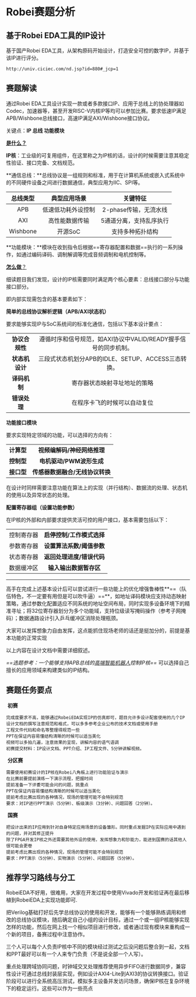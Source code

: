 # Robei赛题分析

## **基于Robei EDA工具的IP设计**

基于国产Robei EDA工具，从架构原码开始设计，打造安全可控的数字IP，并基于该IP进行评分。

~~~
http://univ.ciciec.com/nd.jsp?id=880#_jcp=1
~~~

[赛题链接]: http://univ.ciciec.com/nd.jsp?id=880#_jcp=1	"Robei杯"

## 赛题解读

通过Robei EDA工具设计实现一款或者多款接口IP、应用于总线上的协处理器如Codec，加速器等，甚至开发RISC-V内核IP等均可以参加比赛。要求低速IP满足APB/Wishbone总线接口，高速IP满足AXI/Wishbone接口协议。

关键点：**IP	总线	功能模块**

<u>**是什么？**</u>

**IP核**：工业级的可复用组件，在这里称之为IP核的话，设计的时候需要注意其稳定性验证、接口完备、文档规范。

**通信总线：**总线协议是一组规则和标准，用于在计算机系统或嵌入式系统中的不同硬件设备之间进行数据通信，典型应用为IIC、SPI等。

| 总线类型 |    典型应用场景    |        关键特征         |
| :------: | :----------------: | :---------------------: |
|   APB    | 低速低功耗外设控制 |  2-phase传输，无流水线  |
|   AXI    |   高性能数据传输   | 5通道分离，支持乱序执行 |
| Wishbone |      开源SoC       |    支持多种拓扑结构     |

**功能模块：**模块在收到指令后根据==寄存器配置和数据==执行的一系列操作，如通过编码译码、调制解调等完成音频调制和电机控制等。



<u>**怎么做**？</u>

细读题目我们发现，设计的IP核需要同时满足两个核心要素：总线接口部分与功能接口部分。

即内部实现需包含的基本要素如下：

**简单的总线协议解析逻辑（APB/AXI状态机）**

要求能够实现IP与SoC系统间的标准化通信，包括以下基本设计要点：

|                |                                                              |
| :------------: | :----------------------------------------------------------: |
| **协议合规性** | 遵循时序和信号规范，如AXI协议中VALID/READY握手信号的同步机制。 |
| **状态机设计** |      三段式状态机划分APB的IDLE、SETUP、ACCESS三态转换。      |
|  **译码机制**  |                 寄存器状态映射寻址地址的策略                 |
|  **错误处理**  |                 在程序卡飞的时候可以自动复位                 |

**功能接口模块**

要求实现特定领域的功能，可以选择的方向有：

|            |                                 |
| :--------: | :-----------------------------: |
| **计算型** |   **视频编解码/神经网络推理**   |
| **控制型** |    **电机驱动/PWM波形生成**     |
| **接口型** | **传感器数据融合/无线协议转换** |



在设计时同样需要注意功能在算法上的实现（并行结构）、数据流的处理、状态机的使用以及异常状态的处理。

**配置寄存器组（设置功能参数）**

在IP核的外部和内部要求提供灵活可控的用户接口，基本需要包括以下：

|            |                           |
| :--------: | :-----------------------: |
| 控制寄存器 | **启停控制/工作模式选择** |
| 参数寄存器 | **设置算法系数/阈值参数** |
| 状态寄存器 | **返回处理进度/错误代码** |
| 数据缓冲区 |  **输入输出数据暂存区**   |



---

高手在完成上述基本设计后可以尝试进行一些功能上的优化增强鲁棒性**==（队伍特色，不一定要有用但是可以吹牛逼）==**，如地址译码模块应支持动态映射策略，通过参数化配置适应不同系统的地址空间布局，同时实现多设备环境下的精准寻址；将32位寄存器划分为多个功能域，支持位级读写掩码操作（参考子网掩码）；数据通路设计引入乒乓缓冲区消除处理瓶颈。

大家可以发挥想象力自由发挥，这点能抓住现场老师的话还是挺加分的，前提是基本功能的正常实现

以上内容在设计文档中需要详细叙述。

**==选题参考：一个能够支持APB总线的*<u>高端智能机器人</u>*控制IP核==**
可以选择自己擅长的应用领域来构建类似的IP结构。

## **赛题任务要点**

​		**初赛**

~~~
完成度要求不高，能够通过RobeiEDA实现IP的仿真即可，题目允许多设计配套使用的几个IP
设计文档的撰写注意规范和格式，可以多多参考企业公布的技术文档或使用手册
工程文件代码和命名等整理得规范一些
PPT在保证内容易懂结构清晰的时候可以适当美化
视频可以多拍几遍，注意效果的呈现，讲解内容的语气语调
初赛提交材料：IP设计文档、PPT介绍、IP工程文件、5分钟讲解视频。
~~~

​		**分区赛**

~~~
需要使用初赛设计的IP核在Robei八角板上进行功能验证与演示
在比赛前要提前演练一下演示流程，把握时间
提前准备一下评委可能会问的问题，挑重点
PPT在保证内容易懂结构清晰的时候可以适当美化
提前考虑比赛出现的各种情况，现场的管理可能不会特别规范
要求：对IP进行PPT演示（5分钟）、板级演示（3分钟）、问题回答（2分钟）。
~~~

​		**国赛**

~~~
把设计出来的IP应用到针对自身特定应用场景的设备雏形。同时重点发掘IP在实际应用中遇到的问题，并对其修正提升
除了FPGA开发IP核之外还需要其他外设的使用，发挥想象力和钞能力，能进到国赛的话其他人很可能会更卷
提前考虑比赛出现的各种情况，现场的管理可能不会特别规范
要求：PPT演示（5分钟）、实物演示（5分钟）、问题回答（5分钟）。
~~~

## **推荐学习路线与分工**

RobeiEDA不好用，很难用，大家在开发过程中使用Vivado开发和验证再在最后移植到RobeiEDA上实现功能即可.

把Verilog基础打好后先学总线协议的使用和开发，能够有一个能够熟练调用和修改的总线协议模块，随后确定自己小组的设计目标，通过一个或一组IP核能够实现怎样的功能，然后在网上找一个相似项目进行修改，或者通过现有模块来重构成一个新的项目，备赛过程中注意协作。

三个人可以每个人负责IP核中不同的模块经过测试之后没问题后整合到一起，文档和PPT最好可以有一个人来专门负责（不是说全部一个人写）。

重点处理跨域协同问题，时钟域交叉处理推荐使用异步FIFO进行数据同步，兼容性设计可通过总线封装层实现，例如设计AXI4-Lite到AXI3的协议转换接口。验证阶段可以进行全系统高压测试，模拟多主设备并发访问场景，确保IP核在复杂环境下的稳定运行。这些可以作为一些亮点
